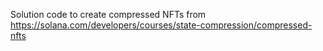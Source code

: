 Solution code to create compressed NFTs from https://solana.com/developers/courses/state-compression/compressed-nfts
